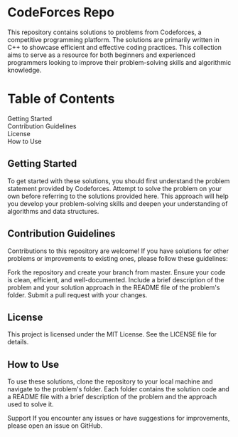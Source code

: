 # CodeForces Repo
This repository contains solutions to problems from Codeforces, a competitive programming platform. The solutions are primarily written in C++ to showcase efficient and effective coding practices. This collection aims to serve as a resource for both beginners and experienced programmers looking to improve their problem-solving skills and algorithmic knowledge.

# Table of Contents
Getting Started </br>
Contribution Guidelines </br>
License </br>
How to Use

## Getting Started
To get started with these solutions, you should first understand the problem statement provided by Codeforces. Attempt to solve the problem on your own before referring to the solutions provided here. This approach will help you develop your problem-solving skills and deepen your understanding of algorithms and data structures.

## Contribution Guidelines
Contributions to this repository are welcome! If you have solutions for other problems or improvements to existing ones, please follow these guidelines:

Fork the repository and create your branch from master.
Ensure your code is clean, efficient, and well-documented.
Include a brief description of the problem and your solution approach in the README file of the problem's folder.
Submit a pull request with your changes.

## License
This project is licensed under the MIT License. See the LICENSE file for details.

## How to Use
To use these solutions, clone the repository to your local machine and navigate to the problem's folder. Each folder contains the solution code and a README file with a brief description of the problem and the approach used to solve it.

Support
If you encounter any issues or have suggestions for improvements, please open an issue on GitHub.
